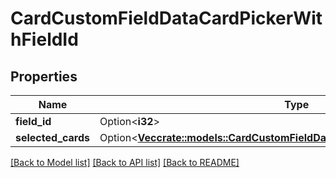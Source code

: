 # CardCustomFieldDataCardPickerWithFieldId

## Properties

Name | Type | Description | Notes
------------ | ------------- | ------------- | -------------
**field_id** | Option<**i32**> |  | [optional]
**selected_cards** | Option<[**Vec<crate::models::CardCustomFieldDataCardPickerSelectedCardsInner>**](CardCustomFieldDataCardPicker_selected_cards_inner.md)> |  | [optional]

[[Back to Model list]](../README.md#documentation-for-models) [[Back to API list]](../README.md#documentation-for-api-endpoints) [[Back to README]](../README.md)


